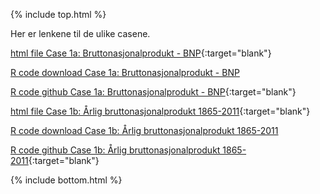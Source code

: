 {% include top.html %}
<!--For å endre fagtittel, fagundertittel, bakgrunn og fagbilde gjør endringer i config.yml->
<!--Gjør endringer under her-->

Her er lenkene til de ulike casene.

[html file Case 1a: Bruttonasjonalprodukt - BNP](case_1a_bnp.html){:target="blank"}

[R code download Case 1a: Bruttonasjonalprodukt - BNP](case_1a_bnp.R)

[R code github Case 1a: Bruttonasjonalprodukt - BNP](https://github.com/oysteinm/uit-sok-1004-h21/blob/main/case_1a_bnp.R){:target="blank"}

[html file Case 1b: Årlig bruttonasjonalprodukt 1865-2011](case_1b_bnp_historisk.html){:target="blank"}

[R code download Case 1b: Årlig bruttonasjonalprodukt 1865-2011](case_1b_bnp_historisk.R)

[R code github Case 1b: Årlig bruttonasjonalprodukt 1865-2011](https://github.com/oysteinm/uit-sok-1004-h21/blob/main/case_1b_bnp_historisk.R){:target="blank"}

<!--Gjør endringer over her-->
{% include bottom.html %}
